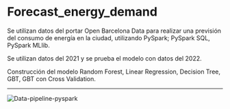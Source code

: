 # Forecast_energy_demand

Se utilizan datos del portar Open Barcelona Data para realizar una previsión del consumo de energía en la ciudad, utilizando PySpark; PySpark SQL, PySpark MLlib.

Se utilizan datos del 2021 y se prueba el modelo con datos del 2022.

Construcción del modelo Random Forest, Linear Regression, Decision Tree, GBT, GBT con Cross Validation.

-----------------------------------------------------
![Data-pipeline-pyspark](https://user-images.githubusercontent.com/91080406/227979256-8fbdd818-a929-49fa-bc60-eaaa8bf92ff3.png)
